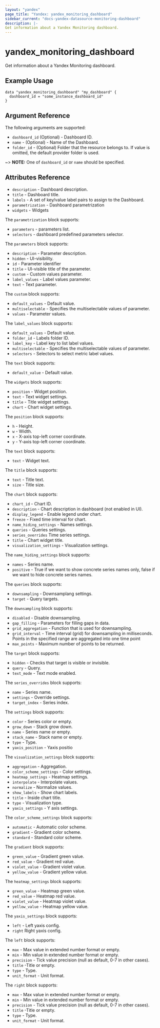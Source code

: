 ```yaml
---
layout: "yandex"
page_title: "Yandex: yandex_monitoring_dashboard"
sidebar_current: "docs-yandex-datasource-monitoring-dashboard"
description: |-
Get information about a Yandex Monitoring dashboard.
---
```


# yandex\_monitoring\_dashboard

Get information about a Yandex Monitoring dashboard.

## Example Usage

```hcl
data "yandex_monitoring_dashboard" "my_dashboard" {
  dashboard_id = "some_instance_dashboard_id"
}
```

## Argument Reference

The following arguments are supported:

* `dashboard_id` (Optional) - Dashboard ID.
* `name` - (Optional) - Name of the Dashboard.
* `folder_id` - (Optional) Folder that the resource belongs to. If value is omitted, the default provider folder is used.

~> **NOTE:** One of `dashboard_id` or `name` should be specified.

## Attributes Reference

* `description` - Dashboard description.
* `title` - Dashboard title.
* `labels` - A set of key/value label pairs to assign to the Dashboard.
* `parametrization` - Dashboard parametrization
* `widgets` - Widgets

The `parametrization` block supports:

* `parameters` - parameters list.
* `selectors` - dashboard predefined parameters selector.

The `parameters` block supports:

* `description` - Parameter description.
* `hidden` - UI-visibility.
* `id` - Parameter identifier
* `title` - UI-visible title of the parameter.
* `custom` - Custom values parameter.
* `label_values` - Label values parameter.
* `text` - Text parameter.

The `custom` block supports:

* `default_values` - Default value.
* `multiselectable` - Specifies the multiselectable values of parameter.
* `values` - Parameter values.

The `label_values` block supports:

* `default_values` - Default value.
* `folder_id` - Labels folder ID.
* `label_key` - Label key to list label values.
* `multiselectable` - Specifies the multiselectable values of parameter.
* `selectors` - Selectors to select metric label values.

The `text` block supports:

* `default_value` - Default value.

The `widgets` block supports:

* `position` - Widget position.
* `text` - Text widget settings.
* `title` - Title widget settings.
* `chart` - Chart widget settings.

The `position` block supports:

* `h` - Height.
* `w` - Width.
* `x` - X-axis top-left corner coordinate.
* `y` - Y-axis top-left corner coordinate.

The `text` block supports:

* `text` - Widget text.

The `title` block supports:

* `text` - Title text.
* `size` - Title size.

The `chart` block supports:

* `chart_id` - Chart ID.
* `description` - Chart description in dashboard (not enabled in UI).
* `display_legend` - Enable legend under chart.
* `freeze` - Fixed time interval for chart.
* `name_hiding_settings` - Names settings.
* `queries` - Queries settings.
* `series_overrides` Time series settings.
* `title` - Chart widget title.
* `visualization_settings` - Visualization settings.

The `name_hiding_settings` block supports:

* `names` - Series name.
* `positive` - True if we want to show concrete series names only, false if we want to hide concrete series names.

The `queries` block supports:

* `downsampling` - Downsamplang settings.
* `target` - Query targets.

The `downsampling` block supports:

* `disabled` - Disable downsampling.
* `gap_filling` - Parameters for filling gaps in data.
* `grid_aggregation` - Function that is used for downsampling.
* `grid_interval` - Time interval (grid) for downsampling in milliseconds. Points in the specified range are aggregated into one time point
* `max_points` - Maximum number of points to be returned.

The `target` block supports:

* `hidden` - Checks that target is visible or invisible.
* `query` - Query.
* `text_mode` - Text mode enabled.

The `series_overrides` block supports:

* `name` - Series name.
* `settings` - Override settings.
* `target_index` - Series index.

The `settings` block supports:

* `color` - Series color or empty.
* `grow_down` - Stack grow down.
* `name` - Series name or empty.
* `stack_name` - Stack name or empty.
* `type` - Type.
* `yaxis_position` - Yaxis positio

The `visualization_settings` block supports:

* `aggregation` - Aggregation.
* `color_scheme_settings` - Color settings.
* `heatmap_settings` - Heatmap settings.
* `interpolate` - Interpolate values.
* `normalize` - Normalize values.
* `show_labels` - Show chart labels.
* `title` - Inside chart title.
* `type` - Visualization type.
* `yaxis_settings` - Y axis settings.

The `color_scheme_settings` block supports:

* `automatic` - Automatic color scheme.
* `gradient` - Gradient color scheme.
* `standard` - Standard color scheme.

The `gradient` block supports:

* `green_value` - Gradient green value.
* `red_value` - Gradient red value.
* `violet_value` - Gradient violet value.
* `yellow_value` - Gradient yellow value.

The `heatmap_settings` block supports:

* `green_value` - Heatmap green value.
* `red_value` - Heatmap red value.
* `violet_value` - Heatmap violet value.
* `yellow_value` - Heatmap yellow value.

The `yaxis_settings` block supports:

* `left` - Left yaxis config.
* `right` Right yaxis config.

The `left` block supports:

* `max` - Max value in extended number format or empty.
* `min` - Min value in extended number format or empty.
* `precision` - Tick value precision (null as default, 0-7 in other cases).
* `title` -Title or empty.
* `type` - Type.
* `unit_format` - Unit format.

The `right` block supports:

* `max` - Max value in extended number format or empty.
* `min` - Min value in extended number format or empty.
* `precision` - Tick value precision (null as default, 0-7 in other cases).
* `title` -Title or empty.
* `type` - Type.
* `unit_format` - Unit format.





